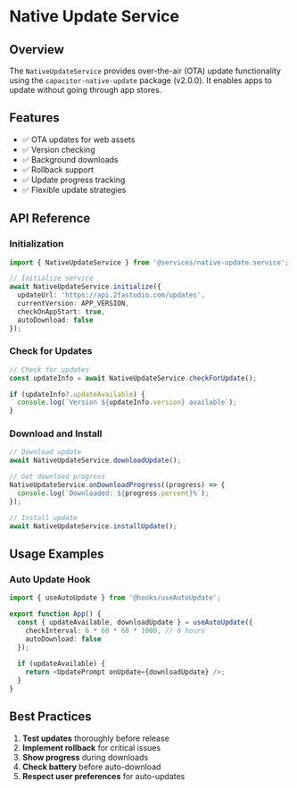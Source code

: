 # Native Update Service

## Overview

The `NativeUpdateService` provides over-the-air (OTA) update functionality using the `capacitor-native-update` package (v2.0.0). It enables apps to update without going through app stores.

## Features

- ✅ OTA updates for web assets
- ✅ Version checking
- ✅ Background downloads
- ✅ Rollback support
- ✅ Update progress tracking
- ✅ Flexible update strategies

## API Reference

### Initialization

```typescript
import { NativeUpdateService } from '@services/native-update.service';

// Initialize service
await NativeUpdateService.initialize({
  updateUrl: 'https://api.2fastudio.com/updates',
  currentVersion: APP_VERSION,
  checkOnAppStart: true,
  autoDownload: false
});
```

### Check for Updates

```typescript
// Check for updates
const updateInfo = await NativeUpdateService.checkForUpdate();

if (updateInfo?.updateAvailable) {
  console.log(`Version ${updateInfo.version} available`);
}
```

### Download and Install

```typescript
// Download update
await NativeUpdateService.downloadUpdate();

// Get download progress
NativeUpdateService.onDownloadProgress((progress) => {
  console.log(`Downloaded: ${progress.percent}%`);
});

// Install update
await NativeUpdateService.installUpdate();
```

## Usage Examples

### Auto Update Hook

```typescript
import { useAutoUpdate } from '@hooks/useAutoUpdate';

export function App() {
  const { updateAvailable, downloadUpdate } = useAutoUpdate({
    checkInterval: 6 * 60 * 60 * 1000, // 6 hours
    autoDownload: false
  });
  
  if (updateAvailable) {
    return <UpdatePrompt onUpdate={downloadUpdate} />;
  }
}
```

## Best Practices

1. **Test updates** thoroughly before release
2. **Implement rollback** for critical issues
3. **Show progress** during downloads
4. **Check battery** before auto-download
5. **Respect user preferences** for auto-updates